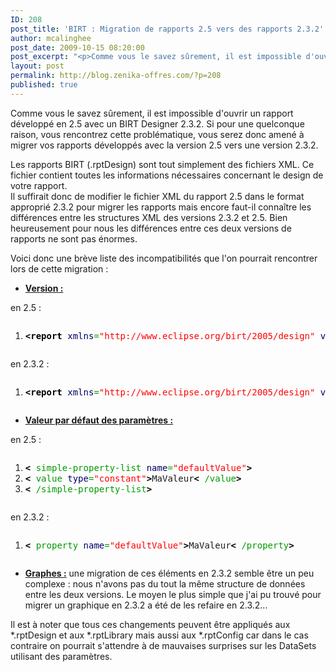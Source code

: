 ```yaml
---
ID: 208
post_title: 'BIRT : Migration de rapports 2.5 vers des rapports 2.3.2'
author: mcalinghee
post_date: 2009-10-15 08:20:00
post_excerpt: "<p>Comme vous le savez sûrement, il est impossible d'ouvrir un rapport développé en 2.5 avec un BIRT Designer 2.3.2. Si pour une quelconque raison, vous rencontrez cette problématique, vous serez donc amené à migrer vos rapports développés avec la version 2.5 vers une version 2.3.2.</p>"
layout: post
permalink: http://blog.zenika-offres.com/?p=208
published: true
---
```

<p>Comme vous le savez sûrement, il est impossible d'ouvrir un rapport développé en 2.5 avec un BIRT Designer 2.3.2. Si pour une quelconque raison, vous rencontrez cette problématique, vous serez donc amené à migrer vos rapports développés avec la version 2.5 vers une version 2.3.2.</p>
<!--more-->
<p>Les rapports BIRT (.rptDesign) sont tout simplement des fichiers XML. Ce fichier contient toutes les informations nécessaires concernant le design de votre rapport.<br />
Il suffirait donc de modifier le fichier XML du rapport 2.5 dans le  format approprié 2.3.2 pour migrer les rapports mais encore faut-il connaître les différences entre les structures XML des versions 2.3.2 et 2.5. Bien heureusement pour nous les différences entre ces deux versions de rapports ne sont pas énormes.</p> <p>Voici donc une brève liste des incompatibilités que l'on pourrait rencontrer lors de cette migration&nbsp;:</p> <ul> <li><ins><strong>Version :</strong></ins></li> </ul> <p>en 2.5&nbsp;:</p> <pre class="xml code xml" style="font-family:inherit"><ol><li style="font-weight: normal;"><div style="font-family: monospace; font-weight: normal; font-style: normal; margin:0; padding:0; background:inherit;"><span style="color: #009900;"><span style="color: #000000; font-weight: bold;">&lt;report</span> <span style="color: #000066;">xmlns</span>=<span style="color: #ff0000;">&quot;http://www.eclipse.org/birt/2005/design&quot;</span> <span style="color: #000066;">version</span>=<span style="color: #ff0000;">&quot;3.2.20&quot;</span> <span style="color: #000066;">id</span>=<span style="color: #ff0000;">&quot;1&quot;</span><span style="color: #000000; font-weight: bold;">&gt;</span></span></div></li></ol></pre> <p>en 2.3.2&nbsp;:</p> <pre class="xml code xml" style="font-family:inherit"><ol><li style="font-weight: normal;"><div style="font-family: monospace; font-weight: normal; font-style: normal; margin:0; padding:0; background:inherit;"><span style="color: #009900;"><span style="color: #000000; font-weight: bold;">&lt;report</span> <span style="color: #000066;">xmlns</span>=<span style="color: #ff0000;">&quot;http://www.eclipse.org/birt/2005/design&quot;</span> <span style="color: #000066;">version</span>=<span style="color: #ff0000;">&quot;3.2.17&quot;</span> <span style="color: #000066;">id</span>=<span style="color: #ff0000;">&quot;1&quot;</span><span style="color: #000000; font-weight: bold;">&gt;</span></span></div></li></ol></pre> <ul> <li><ins><strong>Valeur par défaut des paramètres :</strong></ins></li> </ul> <p>en 2.5&nbsp;:</p> <pre class="xml code xml" style="font-family:inherit"><ol><li style="font-weight: normal;"><div style="font-family: monospace; font-weight: normal; font-style: normal; margin:0; padding:0; background:inherit;"><span style="color: #009900;"><span style="color: #000000; font-weight: bold;">&lt;</span> simple-property-list <span style="color: #000066;">name</span>=<span style="color: #ff0000;">&quot;defaultValue&quot;</span><span style="color: #000000; font-weight: bold;">&gt;</span></span></div></li><li style="font-weight: normal;"><div style="font-family: monospace; font-weight: normal; font-style: normal; margin:0; padding:0; background:inherit;"><span style="color: #009900;"><span style="color: #000000; font-weight: bold;">&lt;</span> value <span style="color: #000066;">type</span>=<span style="color: #ff0000;">&quot;constant&quot;</span><span style="color: #000000; font-weight: bold;">&gt;</span></span>MaValeur<span style="color: #009900;"><span style="color: #000000; font-weight: bold;">&lt;</span> /value<span style="color: #000000; font-weight: bold;">&gt;</span></span></div></li><li style="font-weight: normal;"><div style="font-family: monospace; font-weight: normal; font-style: normal; margin:0; padding:0; background:inherit;"><span style="color: #009900;"><span style="color: #000000; font-weight: bold;">&lt;</span> /simple-property-list<span style="color: #000000; font-weight: bold;">&gt;</span></span></div></li></ol></pre> <p>en 2.3.2&nbsp;:</p> <pre class="xml code xml" style="font-family:inherit"><ol><li style="font-weight: normal;"><div style="font-family: monospace; font-weight: normal; font-style: normal; margin:0; padding:0; background:inherit;"><span style="color: #009900;"><span style="color: #000000; font-weight: bold;">&lt;</span> property <span style="color: #000066;">name</span>=<span style="color: #ff0000;">&quot;defaultValue&quot;</span><span style="color: #000000; font-weight: bold;">&gt;</span></span>MaValeur<span style="color: #009900;"><span style="color: #000000; font-weight: bold;">&lt;</span> /property<span style="color: #000000; font-weight: bold;">&gt;</span></span></div></li></ol></pre> <ul> <li><ins><strong>Graphes :</strong></ins> une migration de ces éléments en 2.3.2 semble être un peu complexe&nbsp;: nous n'avons pas du tout la même structure de données entre les deux versions. Le moyen le plus simple que j'ai pu trouvé pour migrer un graphique en 2.3.2 a été de les refaire en 2.3.2...</li> </ul> <p>Il est à noter que tous ces changements peuvent être appliqués aux *.rptDesign et aux *.rptLibrary mais aussi aux *.rptConfig car dans le cas contraire on pourrait s'attendre à de mauvaises surprises sur les DataSets utilisant des paramètres.</p>